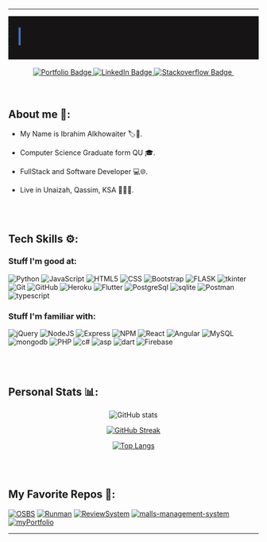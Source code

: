 <hr> 
                              
<div id="header" align="center">
  <img align="center" src="https://github.com/BR19-gh/BR19-gh/blob/master/FullSizeRender.gif" alt=""/>
  <br><br>
  <div id="badges">
  <a href="https://br19.herokuapp.com/">
    <img src="https://img.shields.io/badge/Portfolio-navy?style=for-the-badge&logo=website&logoColor=white" alt="Portfolio Badge"/>
  </a>
    <a href="https://www.linkedin.com/in/ibrahim-alkhowaiter-430b24203/">
    <img src="https://img.shields.io/badge/LinkedIn-blue?style=for-the-badge&logo=linkedin&logoColor=white" alt="LinkedIn Badge"/>
  </a>
  <a href="https://stackoverflow.com/users/16627404/br19-so">
    <img src="https://img.shields.io/badge/Stackoverflow-orange?style=for-the-badge&logo=stackoverflow&logoColor=white" alt="Stackoverflow Badge"/>
  </a>
    <img src="https://komarev.com/ghpvc/?username=BR19-gh&style=for-the-badge&color=red" alt=""/>
</div>
</div> 

<br>
<br>

## About me 🔎:

- My Name is Ibrahim Alkhowaiter 🏷️👤.

- Computer Science Graduate form QU 🎓.

- FullStack and Software Developer 💻🌐.

- Live in Unaizah, Qassim, KSA 🌴🇸🇦.

<div>

<br>
  <br>
  
## Tech Skills ⚙️:
  
### Stuff I'm good at:
  
![Python](https://img.shields.io/badge/Python-%23F7DF1E.svg?style=for-the-badge&logo=python&logoColor=306998&color=FFD43B)
![JavaScript](https://img.shields.io/badge/javascript-%23323330.svg?style=for-the-badge&logo=javascript&logoColor=%23F7DF1E)
![HTML5](https://img.shields.io/badge/html5-%23E34F26.svg?style=for-the-badge&logo=html5&logoColor=white)
![CSS](https://img.shields.io/badge/css3-%231572B6.svg?style=for-the-badge&logo=css3&logoColor=white)
![Bootstrap](https://img.shields.io/badge/bootstrap-%23563D7C.svg?style=for-the-badge&logo=bootstrap&logoColor=white)
![FLASK](https://img.shields.io/badge/Flask-%23121011.svg?style=for-the-badge&logo=flask&logoColor=%gray)
![tkinter](https://img.shields.io/badge/tkinter-%23F7DF1E.svg?style=for-the-badge&logo=python&logoColor=white&color=306998)
![Git](https://img.shields.io/badge/git-%23F05033.svg?style=for-the-badge&logo=git&logoColor=white)
![GitHub](https://img.shields.io/badge/github-%23121011.svg?style=for-the-badge&logo=github&logoColor=white)
![Heroku](https://img.shields.io/badge/heroku-%23563D7C.svg?style=for-the-badge&logo=heroku&logoColor=white&color=6762A6)
![Flutter](https://img.shields.io/badge/flutter-white.svg?style=for-the-badge&logo=flutter&logoColor=5ec8f8)
![PostgreSql](https://img.shields.io/badge/postgresql-%231572B6.svg?style=for-the-badge&logo=postgresql&logoColor=white&color=336791)
![sqlite](https://img.shields.io/badge/sqlite-white.svg?style=for-the-badge&logo=sqlite&logoColor=%231572B6)
![Postman](https://img.shields.io/badge/Postman-FF6C37?style=for-the-badge&logo=postman&logoColor=white)
![typescript](https://img.shields.io/badge/typescript-white.svg?style=for-the-badge&logo=typescript&logoColor=%231572B6)

  
### Stuff I'm familiar with:

![jQuery](https://img.shields.io/badge/jquery-%230769AD.svg?style=for-the-badge&logo=jquery&logoColor=white)
![NodeJS](https://img.shields.io/badge/node.js-6DA55F?style=for-the-badge&logo=node.js&logoColor=white)
![Express](https://img.shields.io/badge/express-%23323330.svg?style=for-the-badge&logo=express&logoColor=white)
![NPM](https://img.shields.io/badge/NPM-%23000000.svg?style=for-the-badge&logo=npm&logoColor=white)
![React](https://img.shields.io/badge/react-%2320232a.svg?style=for-the-badge&logo=react&logoColor=%2361DAFB)
![Angular](https://img.shields.io/badge/angular-white.svg?style=for-the-badge&logo=angular&logoColor=red)
![MySQL](https://img.shields.io/badge/mysql-%2300f.svg?style=for-the-badge&logo=mysql&logoColor=white&color=000)
![mongodb](https://img.shields.io/badge/mongodb-white.svg?style=for-the-badge&logo=mongodb&logoColor=4DB33D&color=FFF)
![PHP](https://img.shields.io/badge/php-purple.svg?style=for-the-badge&logo=php&logoColor=8993be&color=232531)
![c#](https://img.shields.io/badge/csharp-green.svg?style=for-the-badge&logo=csharp&logoColor=white&color=darkgreen)
![asp](https://img.shields.io/badge/asp-green.svg?style=for-the-badge&logo=dotnet&logoColor=white&color=512bd4)
![dart](https://img.shields.io/badge/dart-%231572B6.svg?style=for-the-badge&logo=dart&logoColor=blue&color=white)
![Firebase](https://img.shields.io/badge/firebase-%23039BE5.svg?style=for-the-badge&logo=firebase)


  
</div>


<br>
<br>

## Personal Stats 📊:
<div align="center">
  
 <div>
   
![GitHub stats](https://github-readme-stats.vercel.app/api?username=BR19-gh&show_icons=true&theme=nightowl)
   
[![GitHub Streak](https://github-readme-streak-stats.herokuapp.com?user=BR19-gh&theme=nightowl)](https://github.com/BR19-gh)
   
[![Top Langs](https://github-readme-stats.vercel.app/api/top-langs/?langs_count=5&username=BR19-gh&theme=nightowl&layout=compact)](https://github.com/BR19-gh)
   
</div>
  
   <div>
     

     
 </div> 
  
</div>

<br>
<br>

## My Favorite Repos 💟:

 [![OSBS](https://github-readme-stats.vercel.app/api/pin/?username=BR19-gh&repo=online-store-billing-system&show_icons=true&theme=algolia)](https://github.com/BR19-gh/online-store-billing-system)
 [![Runman](https://github-readme-stats.vercel.app/api/pin/?username=BR19-gh&repo=Runman&show_icons=true&theme=maroongold)](https://github.com/BR19-gh/Runman)
 [![ReviewSystem](https://github-readme-stats.vercel.app/api/pin/?username=BR19-gh&repo=reviewSystem&show_icons=true&theme=tokyonight)](https://github.com/BR19-gh/reviewSystem)
     [![malls-management-system](https://github-readme-stats.vercel.app/api/pin/?username=BR19-gh&repo=malls-management-system&show_icons=true&theme=prussian )](https://github.com/BR19-gh/malls-management-system)
  [![myPortfolio](https://github-readme-stats.vercel.app/api/pin/?username=BR19-gh&repo=myPortfolio&show_icons=true&theme=yeblu)](https://github.com/BR19-gh/myPortfolio)

 

<hr>
